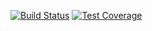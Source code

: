 [![Build Status](https://travis-ci.com/MitocGroup/atm.svg?token=K6deyi9kwkfxRyXwcv6c&branch=master)](https://travis-ci.com/MitocGroup/atm)
[![Test Coverage](https://codeclimate.com/repos/57dff2b4f01b5b648b0042b0/badges/aed49615ace44e12bda8/coverage.svg)](https://codeclimate.com/repos/57dff2b4f01b5b648b0042b0/coverage)

